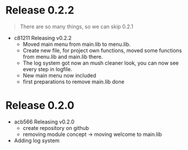 # Release 0.2.2

> There are so many things, so we can skip 0.2.1

- c81211 Releasing v0.2.2
  - Moved main menu from main.lib to menu.lib.
  - Create new file, for project own functions, moved some functions from menu.lib and main.lib there.
  - The log system got now an mush cleaner look, you can now see every step in logfile.
  - New main menu now included
  - first preparations to remove main.lib done

# Release 0.2.0

- acb566 Releasing v0.2.0
  - create repository on github
  - removing module concept -> moving welcome to main.lib
- Adding log system
